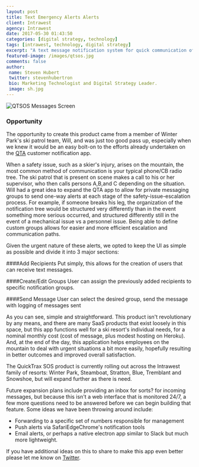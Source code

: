 ```yaml
---
layout: post
title: Text Emergency Alerts Alerts
client: Intrawest
agency: Intrawest
date: 2017-05-30 01:43:50 
categories: [digital strategy, technology]
tags: [intrawest, technology, digital strategy]
excerpt: "A text message notification system for quick communication of incident data to a wide variety of groups."
featured-image: /images/qtsos.jpg
comments: false
author: 
 name: Steven Hubert
 twitter: stevenhubertron
 bio: Marketing Technologist and Digital Strategy Leader.
 image: sh.jpg
---
```



![QTSOS Messages Screen](/images/qtsos-messages.png)


### Opportunity

The opportunity to create this product came from a member of Winter Park's ski patrol team, Will, and was just too good pass up, especially when we knew it would be an easy bolt-on to the efforts already undertaken on the [QTA](https://www.stevenhubert.com/works/quicktrax-alerts/) customer notification app. 

When a safety issue, such as a skier's injury, arises on the mountain, the most common method of communication is your typical phone/CB radio tree. The ski patrol that is present on scene makes a call to his or her supervisor, who then calls persons A,B,and C depending on the situation. Will had a great idea to expand the QTA app to allow for private messaging groups to send one-way alerts at each stage of the safety-issue-escalation process. For example, if someone breaks his leg, the organization of the notification tree would be structured very differently than in the event something more serious occurred, and structured differently still in the event of a mechanical issue vs a personnel issue. Being able to define custom groups allows for easier and  more efficient escalation and communication paths. 

Given the urgent nature of these alerts, we opted to keep the UI as simple as possible and divide it into 3 major sections:

####Add Recipients
Put simply, this allows for the creation of users that can receive text messages.

####Create/Edit Groups
User can assign the previously added recipients to specific notification groups.

####Send Message
User can select the desired group, send the message with logging of messages sent

As you can see, simple and straightforward. This product isn't revolutionary by any means, and there are many SaaS products that exist loosely in this space, but this app functions well for a ski resort's individual needs, for a nominal monthly cost (cost of message, plus modest hosting on Heroku).  And, at the end of the day, this application helps employees on the mountain to deal with urgent situations a bit more easily, hopefully resulting in better outcomes and improved overall satisfaction. 

The QuickTrax SOS product is currently rolling out across the Intrawest family of resorts: Winter Park, Steamboat, Stratton, Blue, Tremblant and Snowshoe, but will expand further as there is need.

Future expansion plans include providing an inbox for sorts? for incoming messages, but because this isn't a web interface that is monitored 24/7, a few more questions need to be answered before we can begin building that feature. Some ideas we have been throwing around include:


* Forwarding to a specific set of numbers responsible for management
* Push alerts via SafariEdgeChrome's notification tools
*   Email alerts, or perhaps a native electron app similar to Slack but much more lightweight. 


If you have additional ideas on this to share to make this app even better please let me know on [Twitter](https://twitter.com/stevenhubertron). 







